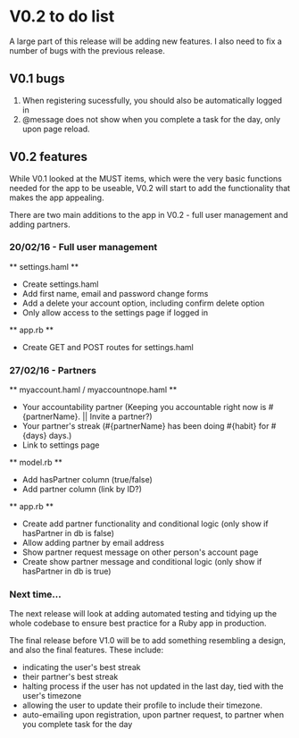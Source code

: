 # V0.2 to do list

A large part of this release will be adding new features. I also need to fix a number of bugs with the previous release.

## V0.1 bugs

01. When registering sucessfully, you should also be automatically logged in
02. @message does not show when you complete a task for the day, only upon page reload.

## V0.2 features

While V0.1 looked at the MUST items, which were the very basic functions needed for the app to be useable, V0.2 will start to add the functionality that makes the app appealing.

There are two main additions to the app in V0.2 - full user management and adding partners.

### 20/02/16 - Full user management

** settings.haml **

* Create settings.haml
* Add first name, email and password change forms
* Add a delete your account option, including confirm delete option
* Only allow access to the settings page if logged in

** app.rb **

* Create GET and POST routes for settings.haml

### 27/02/16 - Partners

** myaccount.haml / myaccountnope.haml **

* Your accountability partner (Keeping you accountable right now is #{partnerName}. || Invite a partner?)
* Your partner's streak (#{partnerName} has been doing #{habit} for #{days} days.)
* Link to settings page

** model.rb **

* Add hasPartner column (true/false)
* Add partner column (link by ID?)

** app.rb **

* Create add partner functionality and conditional logic (only show if hasPartner in db is false)
* Allow adding partner by email address
* Show partner request message on other person's account page
* Create show partner message and conditional logic (only show if hasPartner in db is true)

### Next time...

The next release will look at adding automated testing and tidying up the whole codebase to ensure best practice for a Ruby app in production.

The final release before V1.0 will be to add something resembling a design, and also the final features. These include:

* indicating the user's best streak
* their partner's best streak
* halting process if the user has not updated in the last day, tied with the user's timezone
* allowing the user to update their profile to include their timezone.
* auto-emailing upon registration, upon partner request, to partner when you complete task for the day